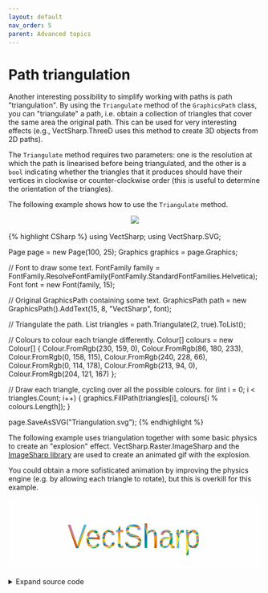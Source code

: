 ```yaml
---
layout: default
nav_order: 5
parent: Advanced topics
---
```


# Path triangulation

Another interesting possibility to simplify working with paths is path "triangulation". By using the `Triangulate` method of the `GraphicsPath` class, you can "triangulate" a path, i.e. obtain a collection of triangles that cover the same area the original path. This can be used for very interesting effects (e.g., VectSharp.ThreeD uses this method to create 3D objects from 2D paths).

The `Triangulate` method requires two parameters: one is the resolution at which the path is linearised before being triangulated, and the other is a `bool` indicating whether the triangles that it produces should have their vertices in clockwise or counter-clockwise order (this is useful to determine the orientation of the triangles).

The following example shows how to use the `Triangulate` method.

<div class="code-example">
    <p style="text-align: center">
        <img src="assets/tutorials/Triangulation.svg" style="height:10em">
    </p>
</div>
{% highlight CSharp %}
using VectSharp;
using VectSharp.SVG;

Page page = new Page(100, 25);
Graphics graphics = page.Graphics;

// Font to draw some text.
FontFamily family = FontFamily.ResolveFontFamily(FontFamily.StandardFontFamilies.Helvetica);
Font font = new Font(family, 15);

// Original GraphicsPath containing some text.
GraphicsPath path = new GraphicsPath().AddText(15, 8, "VectSharp", font);

// Triangulate the path.
List<GraphicsPath> triangles = path.Triangulate(2, true).ToList();

// Colours to colour each triangle differently.
Colour[] colours = new Colour[]
{
    Colour.FromRgb(230, 159, 0),
    Colour.FromRgb(86, 180, 233),
    Colour.FromRgb(0, 158, 115),
    Colour.FromRgb(240, 228, 66),
    Colour.FromRgb(0, 114, 178),
    Colour.FromRgb(213, 94, 0),
    Colour.FromRgb(204, 121, 167)
};

// Draw each triangle, cycling over all the possible colours.
for (int i = 0; i < triangles.Count; i++)
{
    graphics.FillPath(triangles[i], colours[i % colours.Length]);
}

page.SaveAsSVG("Triangulation.svg");
{% endhighlight %}

The following example uses triangulation together with some basic physics to create an "explosion" effect. VectSharp.Raster.ImageSharp and the [ImageSharp library](https://github.com/SixLabors/ImageSharp) are used to create an animated gif with the explosion.

You could obtain a more sofisticated animation by improving the physics engine (e.g. by allowing each triangle to rotate), but this is overkill for this example.

<div class="code-example">
    <p style="text-align: center">
        <img src="assets/tutorials/TriangulationAnimation.gif" style="height:10em">
    </p>
</div>
<details markdown="block">
<summary>
    Expand source code
  </summary>
  {: .text-delta }

{% highlight CSharp %}
using VectSharp;
using VectSharp.Raster.ImageSharp;

// Font to draw some text.
FontFamily family = FontFamily.ResolveFontFamily(FontFamily.StandardFontFamilies.Helvetica);
Font font = new Font(family, 15);

// Original GraphicsPath containing some text.
GraphicsPath path = new GraphicsPath().AddText(15, 8, "VectSharp", font);

// List to contain the vertices of the triangles.
List<List<Point>> trianglePoints = new List<List<Point>>();

// Triangulate the path and add the vertices of the triangles to the list.
foreach (GraphicsPath triangle in path.Triangulate(2, true))
{
    List<Point> currTriangle = new List<Point>();
    foreach (List<Point> pathFigure in triangle.GetPoints())
    {
        currTriangle.AddRange(pathFigure);
    }
    trianglePoints.Add(currTriangle);
}

// Origin point for the explosion.
Point explosionPoint = new Point(50, 25);

// Initial velocity for the triangles.
double initialVelocity = 10;

// Friction coefficient.
double friction = 0.25;

// Gravitational constant.
double gravity = 4;

// Will hold the initial velocities of the points.
List<List<Point>> initialVelocities = new List<List<Point>>();

// The initial velocity of the vertices of a triangle will be in the direction connecting
// the barycenter of the triangle to the explosion point, and will have modulus equal to initialVelocity.
for (int i = 0; i < trianglePoints.Count; i++)
{
    initialVelocities.Add(new List<Point>());

    // Compute the barycenter of the triangle.
    Point barycenter = new Point();
    for (int j = 0; j < trianglePoints[i].Count; j++)
    {
        barycenter = new Point(barycenter.X + trianglePoints[i][j].X, barycenter.Y + trianglePoints[i][j].Y);
    }
    barycenter = new Point(barycenter.X / trianglePoints[i].Count, barycenter.Y / trianglePoints[i].Count);

    Point direction = new Point(barycenter.X - explosionPoint.X, barycenter.Y - explosionPoint.Y);
    double r = direction.Modulus();

    double velocityModulus = initialVelocity;

    for (int j = 0; j < trianglePoints[i].Count; j++)
    {
        initialVelocities[i].Add(new Point(direction.X / r * velocityModulus, -direction.Y / r * velocityModulus));
    }
}

// Colours to colour each triangle differently.
Colour[] colours = new Colour[]
{
    Colour.FromRgb(230, 159, 0),
    Colour.FromRgb(86, 180, 233),
    Colour.FromRgb(0, 158, 115),
    Colour.FromRgb(240, 228, 66),
    Colour.FromRgb(0, 114, 178),
    Colour.FromRgb(213, 94, 0),
    Colour.FromRgb(204, 121, 167)
};

// Create the image that will hold the animated GIF's frames.
SixLabors.ImageSharp.Image gifAnimation = new SixLabors.ImageSharp.Image<SixLabors.ImageSharp.PixelFormats.Rgba32>(1320, 310);

// Loop over time
for (double t = 0; t <= 6.5; t += 0.075)
{
    // Create a new page to render the frame.
    Page page = new Page(132, 31) { Background = Colours.White };
    Graphics graphics = page.Graphics;
    graphics.Translate(16, 3);

    // Loop over the triangles.
    for (int i = 0; i < trianglePoints.Count; i++)
    {
        // Create the new path to hold the triangle.
        GraphicsPath triangle = new GraphicsPath();

        for (int j = 0; j < trianglePoints[i].Count; j++)
        {
            // Compute the current position of each point, based on initial velocity, gravity and friction.
            double currX = trianglePoints[i][j].X + initialVelocities[i][j].X / friction * (1 - Math.Exp(-friction * t));
            double currY = trianglePoints[i][j].Y + gravity * t / friction + (initialVelocities[i][j].Y / friction + gravity / (friction * friction)) * (Math.Exp(-friction * t) - 1);

            // When a point reaches y = 25, it has arrived to the "floor".
            currY = Math.Min(currY, 25);

            // Add the point to the path.
            if (j == 0)
            {
                triangle.MoveTo(currX, currY);
            }
            else
            {
                triangle.LineTo(currX, currY);
            }
        }

        // Close the triangle.
        triangle.Close();

        // Fill the triangle.
        graphics.FillPath(triangle, colours[i % colours.Length]);
    }

    // Rasterise the frame as a SixLabors.ImageSharp.Image.
    SixLabors.ImageSharp.Image frame = page.SaveAsImage(10);

    // Set the delay for the frame. We use a larger delay for the first frame.
    if (t == 0)
    {
        frame.Frames[0].Metadata.GetFormatMetadata(SixLabors.ImageSharp.Formats.Gif.GifFormat.Instance).FrameDelay = 30;
    }
    else
    {
        frame.Frames[0].Metadata.GetFormatMetadata(SixLabors.ImageSharp.Formats.Gif.GifFormat.Instance).FrameDelay = 2;
    }

    // Add the frame to the animated GIF.
    gifAnimation.Frames.AddFrame(frame.Frames[0]);
}


// Add the reverse animation.
for (double t = 6.5; t >= 0; t -= 0.075)
{
    // Create a new page to render the frame.
    Page page = new Page(132, 31) { Background = Colours.White };
    Graphics graphics = page.Graphics;
    graphics.Translate(16, 3);

    // Loop over the triangles.
    for (int i = 0; i < trianglePoints.Count; i++)
    {
        // Create the new path to hold the triangle.
        GraphicsPath triangle = new GraphicsPath();

        for (int j = 0; j < trianglePoints[i].Count; j++)
        {
            // Compute the current position of each point, based on initial velocity, gravity and friction.
            double currX = trianglePoints[i][j].X + initialVelocities[i][j].X / friction * (1 - Math.Exp(-friction * t));
            double currY = trianglePoints[i][j].Y + gravity * t / friction + (initialVelocities[i][j].Y / friction + gravity / (friction * friction)) * (Math.Exp(-friction * t) - 1);

            // When a point reaches y = 25, it has arrived to the "floor".
            currY = Math.Min(currY, 25);

            // Add the point to the path.
            if (j == 0)
            {
                triangle.MoveTo(currX, currY);
            }
            else
            {
                triangle.LineTo(currX, currY);
            }
        }

        // Close the triangle.
        triangle.Close();

        // Fill the triangle.
        graphics.FillPath(triangle, colours[i % colours.Length]);
    }

    // Rasterise the frame as a SixLabors.ImageSharp.Image.
    SixLabors.ImageSharp.Image frame = page.SaveAsImage(10);

    // Set the delay for the frame.
    frame.Frames[0].Metadata.GetFormatMetadata(SixLabors.ImageSharp.Formats.Gif.GifFormat.Instance).FrameDelay = 2;

    // Add the frame to the animated GIF.
    gifAnimation.Frames.AddFrame(frame.Frames[0]);
}

// Remove the initial black frame that was added when we created the image.
gifAnimation.Frames.RemoveFrame(0);

// Get the metadata for the GIF.
SixLabors.ImageSharp.Formats.Gif.GifMetadata metadata = gifAnimation.Metadata.GetFormatMetadata(SixLabors.ImageSharp.Formats.Gif.GifFormat.Instance);

// Use a local colour table (i.e., a different colour table for each frame).
metadata.ColorTableMode = SixLabors.ImageSharp.Formats.Gif.GifColorTableMode.Local;

// Make the GIF loop infinitely.
metadata.RepeatCount = 0;

// Save the image as an animated GIF.
SixLabors.ImageSharp.ImageExtensions.SaveAsGif(gifAnimation, "TriangulationAnimation.gif");

{% endhighlight %}
</details>